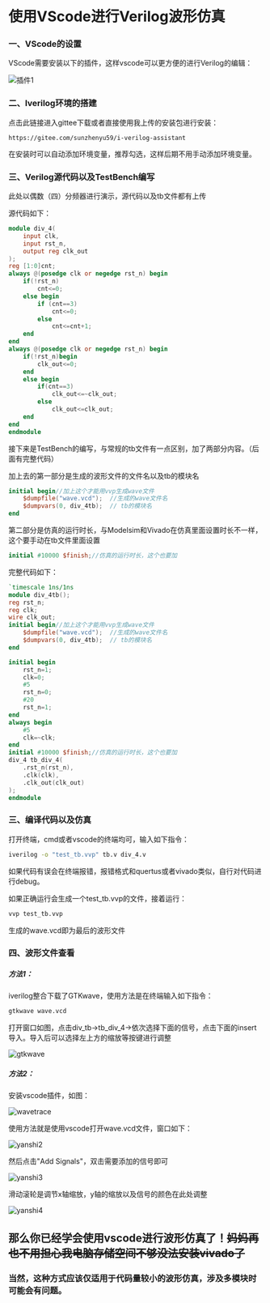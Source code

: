 # 使用VScode进行Verilog波形仿真

### 一、VScode的设置

VScode需要安装以下的插件，这样vscode可以更方便的进行Verilog的编辑：

![插件1](.\image\插件1.png)

### 二、Iverilog环境的搭建

点击此链接进入gittee下载或者直接使用我上传的安装包进行安装：

```
https://gitee.com/sunzhenyu59/i-verilog-assistant
```

在安装时可以自动添加环境变量，推荐勾选，这样后期不用手动添加环境变量。

### 三、Verilog源代码以及TestBench编写

此处以偶数（四）分频器进行演示，源代码以及tb文件都有上传

源代码如下：

```verilog
module div_4(
    input clk,
    input rst_n,
    output reg clk_out
);
reg [1:0]cnt;
always @(posedge clk or negedge rst_n) begin
    if(!rst_n)
        cnt<=0;
    else begin
        if (cnt==3)
            cnt<=0;
        else
            cnt<=cnt+1;
    end
end
always @(posedge clk or negedge rst_n) begin
    if(!rst_n)begin
        clk_out<=0;
    end
    else begin
        if(cnt==3)
            clk_out<=~clk_out;
        else
            clk_out<=clk_out;
    end
end
endmodule
```

接下来是TestBench的编写，与常规的tb文件有一点区别，加了两部分内容。（后面有完整代码）

加上去的第一部分是生成的波形文件的文件名以及tb的模块名

```verilog
initial begin//加上这个才能用vvp生成wave文件
    $dumpfile("wave.vcd");  //生成的wave文件名
    $dumpvars(0, div_4tb);	// tb的模块名
end
```

第二部分是仿真的运行时长，与Modelsim和Vivado在仿真里面设置时长不一样，这个要手动在tb文件里面设置

```verilog
initial #10000 $finish;//仿真的运行时长，这个也要加
```

完整代码如下：

```verilog
`timescale 1ns/1ns
module div_4tb();
reg rst_n;
reg clk;
wire clk_out;
initial begin//加上这个才能用vvp生成wave文件
    $dumpfile("wave.vcd");  //生成的wave文件名
    $dumpvars(0, div_4tb);	// tb的模块名
end

initial begin
    rst_n=1;
    clk=0;
    #5
    rst_n=0;
    #20
    rst_n=1;
end
always begin
    #5
    clk=~clk;
end
initial #10000 $finish;//仿真的运行时长，这个也要加
div_4 tb_div_4(
    .rst_n(rst_n),
    .clk(clk),
    .clk_out(clk_out)
);
endmodule
```

### 三、编译代码以及仿真

打开终端，cmd或者vscode的终端均可，输入如下指令：

```bat
iverilog -o "test_tb.vvp" tb.v div_4.v
```

如果代码有误会在终端报错，报错格式和quertus或者vivado类似，自行对代码进行debug。

如果正确运行会生成一个test_tb.vvp的文件，接着运行：

```bat
vvp test_tb.vvp
```

生成的wave.vcd即为最后的波形文件

### 四、波形文件查看

##### 方法1：

iverilog整合下载了GTKwave，使用方法是在终端输入如下指令：

```bat
gtkwave wave.vcd
```

打开窗口如图，点击div_tb->tb_div_4->依次选择下面的信号，点击下面的insert导入。导入后可以选择左上方的缩放等按键进行调整

<img src=".\image\gtkwave.png" alt="gtkwave"  />

##### 方法2：

安装vscode插件，如图：

![wavetrace](.\image\wavetrace.png)

使用方法就是使用vscode打开wave.vcd文件，窗口如下：

![yanshi2](.\image\yanshi2.png)

然后点击"Add Signals"，双击需要添加的信号即可

![yanshi3](.\image\yanshi3.png)

滑动滚轮是调节x轴缩放，y轴的缩放以及信号的颜色在此处调整

![yanshi4](.\image\yanshi4.png)

## 那么你已经学会使用vscode进行波形仿真了！~~妈妈再也不用担心我电脑存储空间不够没法安装vivado了~~

### 当然，这种方式应该仅适用于代码量较小的波形仿真，涉及多模块时可能会有问题。